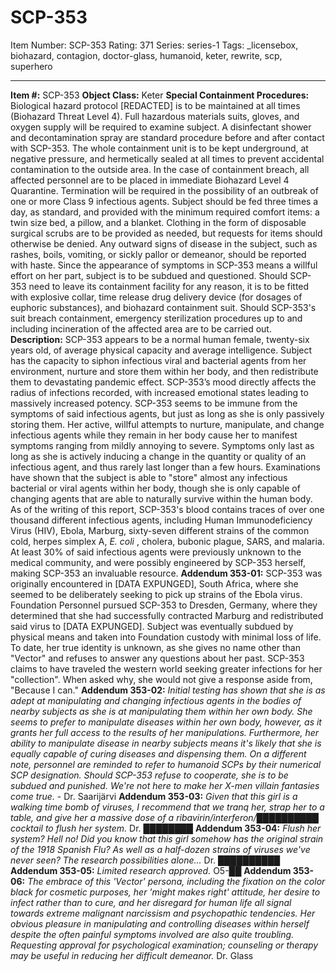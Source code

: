 # SCP-353
Item Number: SCP-353
Rating: 371
Series: series-1
Tags: _licensebox, biohazard, contagion, doctor-glass, humanoid, keter, rewrite, scp, superhero

---

**Item #:** SCP-353
**Object Class:** Keter
**Special Containment Procedures:** Biological hazard protocol [REDACTED] is to be maintained at all times (Biohazard Threat Level 4). Full hazardous materials suits, gloves, and oxygen supply will be required to examine subject. A disinfectant shower and decontamination spray are standard procedure before and after contact with SCP-353. The whole containment unit is to be kept underground, at negative pressure, and hermetically sealed at all times to prevent accidental contamination to the outside area. In the case of containment breach, all affected personnel are to be placed in immediate Biohazard Level 4 Quarantine. Termination will be required in the possibility of an outbreak of one or more Class 9 infectious agents.
Subject should be fed three times a day, as standard, and provided with the minimum required comfort items: a twin size bed, a pillow, and a blanket. Clothing in the form of disposable surgical scrubs are to be provided as needed, but requests for items should otherwise be denied. Any outward signs of disease in the subject, such as rashes, boils, vomiting, or sickly pallor or demeanor, should be reported with haste. Since the appearance of symptoms in SCP-353 means a willful effort on her part, subject is to be subdued and questioned.
Should SCP-353 need to leave its containment facility for any reason, it is to be fitted with explosive collar, time release drug delivery device (for dosages of euphoric substances), and biohazard containment suit. Should SCP-353's suit breach containment, emergency sterilization procedures up to and including incineration of the affected area are to be carried out.
**Description:** SCP-353 appears to be a normal human female, twenty-six years old, of average physical capacity and average intelligence. Subject has the capacity to siphon infectious viral and bacterial agents from her environment, nurture and store them within her body, and then redistribute them to devastating pandemic effect. SCP-353’s mood directly affects the radius of infections recorded, with increased emotional states leading to massively increased potency.
SCP-353 seems to be immune from the symptoms of said infectious agents, but just as long as she is only passively storing them. Her active, willful attempts to nurture, manipulate, and change infectious agents while they remain in her body cause her to manifest symptoms ranging from mildly annoying to severe. Symptoms only last as long as she is actively inducing a change in the quantity or quality of an infectious agent, and thus rarely last longer than a few hours.
Examinations have shown that the subject is able to "store" almost any infectious bacterial or viral agents within her body, though she is only capable of changing agents that are able to naturally survive within the human body. As of the writing of this report, SCP-353's blood contains traces of over one thousand different infectious agents, including Human Immunodeficiency Virus (HIV), Ebola, Marburg, sixty-seven different strains of the common cold, herpes simplex A, _E. coli_ , cholera, bubonic plague, SARS, and malaria. At least 30% of said infectious agents were previously unknown to the medical community, and were possibly engineered by SCP-353 herself, making SCP-353 an invaluable resource.
**Addendum 353-01:** SCP-353 was originally encountered in [DATA EXPUNGED], South Africa, where she seemed to be deliberately seeking to pick up strains of the Ebola virus. Foundation Personnel pursued SCP-353 to Dresden, Germany, where they determined that she had successfully contracted Marburg and redistributed said virus to [DATA EXPUNGED]. Subject was eventually subdued by physical means and taken into Foundation custody with minimal loss of life.
To date, her true identity is unknown, as she gives no name other than "Vector" and refuses to answer any questions about her past. SCP-353 claims to have traveled the western world seeking greater infections for her "collection". When asked why, she would not give a response aside from, "Because I can."
**Addendum 353-02:** _Initial testing has shown that she is as adept at manipulating and changing infectious agents in the bodies of nearby subjects as she is at manipulating them within her own body. She seems to prefer to manipulate diseases within her own body, however, as it grants her full access to the results of her manipulations. Furthermore, her ability to manipulate disease in nearby subjects means it's likely that she is equally capable of curing diseases and dispensing them._
_On a different note, personnel are reminded to refer to humanoid SCPs by their numerical SCP designation. Should SCP-353 refuse to cooperate, she is to be subdued and punished. We're not here to make her X-men villain fantasies come true._ \- Dr. Saarijärvi
**Addendum 353-03:** _Given that this girl is a walking time bomb of viruses, I recommend that we tranq her, strap her to a table, and give her a massive dose of a ribavirin/interferon/██████████ cocktail to flush her system._ Dr. ████████
**Addendum 353-04:** _Flush her system? Hell no! Did you know that this girl somehow has the original strain of the 1918 Spanish Flu? As well as a half-dozen strains of viruses we've never seen? The research possibilities alone…_ Dr. ██████████
**Addendum 353-05:** _Limited research approved._ O5-██
**Addendum 353-06:** _The embrace of this 'Vector' persona, including the fixation on the color black for cosmetic purposes, her 'might makes right' attitude, her desire to infect rather than to cure, and her disregard for human life all signal towards extreme malignant narcissism and psychopathic tendencies. Her obvious pleasure in manipulating and controlling diseases within herself despite the often painful symptoms involved are also quite troubling. Requesting approval for psychological examination; counseling or therapy may be useful in reducing her difficult demeanor._ Dr. Glass